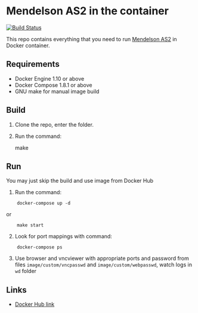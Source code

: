 Mendelson AS2 in the container
==============================

[![Build Status](https://travis-ci.org/savermyas/docker-mendelson-as2.svg?branch=master)](https://travis-ci.org/savermyas/docker-mendelson-as2)

This repo contains everything that you need to run [Mendelson AS2](http://as2.mendelson-e-c.com) in Docker container.


Requirements
------------

* Docker Engine 1.10 or above
* Docker Compose 1.8.1 or above
* GNU make for manual image build


Build
-----

1. Clone the repo, enter the folder.
2. Run the command:

    make

Run
---

You may just skip the build and use image from Docker Hub

1. Run the command:
```
    docker-compose up -d
```
   or
```
    make start
```
2. Look for port mappings with command: 
```
    docker-compose ps
```

3. Use browser and vncviewer with appropriate ports and password from files `image/custom/vncpasswd` and `image/custom/webpasswd`, watch logs in `wd` folder


Links
-----

* [Docker Hub link](https://hub.docker.com/r/saver/mendelson-as2/)
